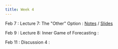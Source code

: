 ```yaml
---
title: Week 4
---
```


Feb 7
: Lecture 7: The "Other" Option
    : [Notes](/lectures/lec7-other-option) / [Slides](https://docs.google.com/presentation/d/1-oYaOtcpfxfCFEup3KAnmQfP6PReI-bDVmYGhwQEbpo/edit#slide=id.p)

Feb 9
: Lecture 8: Inner Game of Forecasting
    :  

Feb 11
: Discussion 4
    :   

